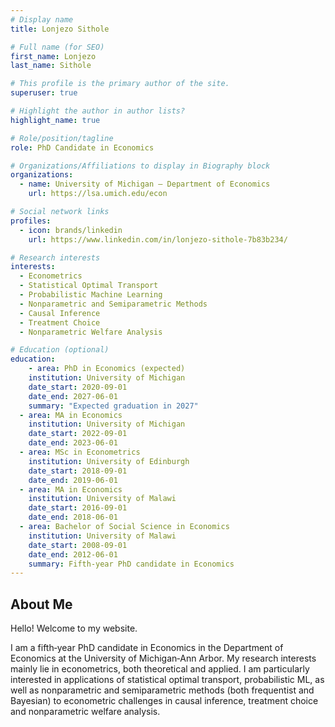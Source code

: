 ```yaml
---
# Display name
title: Lonjezo Sithole

# Full name (for SEO)
first_name: Lonjezo
last_name: Sithole

# This profile is the primary author of the site.
superuser: true

# Highlight the author in author lists?
highlight_name: true

# Role/position/tagline
role: PhD Candidate in Economics

# Organizations/Affiliations to display in Biography block
organizations:
  - name: University of Michigan – Department of Economics
    url: https://lsa.umich.edu/econ

# Social network links
profiles:
  - icon: brands/linkedin
    url: https://www.linkedin.com/in/lonjezo-sithole-7b83b234/

# Research interests
interests:
  - Econometrics
  - Statistical Optimal Transport
  - Probabilistic Machine Learning
  - Nonparametric and Semiparametric Methods
  - Causal Inference
  - Treatment Choice
  - Nonparametric Welfare Analysis

# Education (optional)
education:
    - area: PhD in Economics (expected)
    institution: University of Michigan
    date_start: 2020-09-01
    date_end: 2027-06-01
    summary: "Expected graduation in 2027"
  - area: MA in Economics
    institution: University of Michigan
    date_start: 2022-09-01
    date_end: 2023-06-01
  - area: MSc in Econometrics
    institution: University of Edinburgh
    date_start: 2018-09-01
    date_end: 2019-06-01
  - area: MA in Economics
    institution: University of Malawi
    date_start: 2016-09-01
    date_end: 2018-06-01
  - area: Bachelor of Social Science in Economics
    institution: University of Malawi
    date_start: 2008-09-01
    date_end: 2012-06-01
    summary: Fifth‑year PhD candidate in Economics
---
```


## About Me

Hello! Welcome to my website.

I am a fifth‑year PhD candidate in Economics in the Department of Economics at the University of Michigan‑Ann Arbor. My research interests mainly lie in econometrics, both theoretical and applied. I am particularly interested in applications of statistical optimal transport, probabilistic ML, as well as nonparametric and semiparametric methods (both frequentist and Bayesian) to econometric challenges in causal inference, treatment choice and nonparametric welfare analysis.
